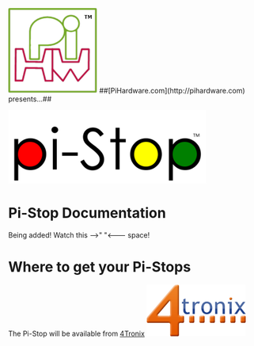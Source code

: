 <img src="markdown_source/img/pihwlogotm.png" width=180 />
##[PiHardware.com](http://pihardware.com) presents...##
<p>
<img src="markdown_source/img/LogoDesignNormal.png" width=400 />

# Pi-Stop Documentation #
Being added! Watch this -->"    "<--- space!

# Where to get your Pi-Stops #

The Pi-Stop will be available from [4Tronix](http://4Tronix.com)
<img src="markdown_source/img/4tronix.jpg" width=200 />
